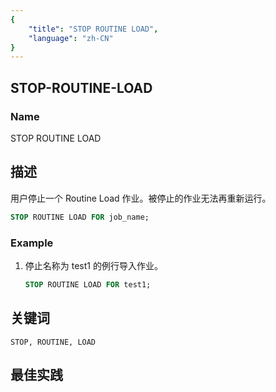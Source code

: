 ```yaml
---
{
    "title": "STOP ROUTINE LOAD",
    "language": "zh-CN"
}
---
```


<!--
Licensed to the Apache Software Foundation (ASF) under one
or more contributor license agreements.  See the NOTICE file
distributed with this work for additional information
regarding copyright ownership.  The ASF licenses this file
to you under the Apache License, Version 2.0 (the
"License"); you may not use this file except in compliance
with the License.  You may obtain a copy of the License at

  http://www.apache.org/licenses/LICENSE-2.0

Unless required by applicable law or agreed to in writing,
software distributed under the License is distributed on an
"AS IS" BASIS, WITHOUT WARRANTIES OR CONDITIONS OF ANY
KIND, either express or implied.  See the License for the
specific language governing permissions and limitations
under the License.
-->

## STOP-ROUTINE-LOAD

### Name

STOP ROUTINE LOAD

## 描述

用户停止一个 Routine Load 作业。被停止的作业无法再重新运行。

```sql
STOP ROUTINE LOAD FOR job_name;
```

### Example

1. 停止名称为 test1 的例行导入作业。

   ```sql
   STOP ROUTINE LOAD FOR test1;
   ```

## 关键词

    STOP, ROUTINE, LOAD

## 最佳实践

